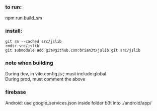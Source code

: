 ### to run: 
npm run build_sm

### install:
```
git rm --cached src/jslib
rmdir src/jslib
git submodule add git@github.com:brian3t/jslib.git src/jslib
```

### note when building
During dev, in vite.config.js ; must include global  
During prod, must comment the above

### firebase
Android: use google_services.json inside folder b3t into ./android/app/
